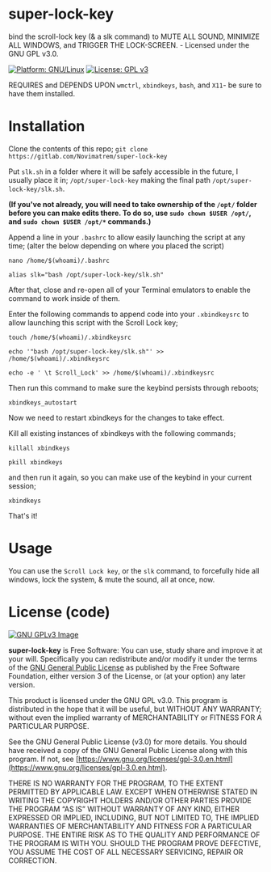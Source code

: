 # super-lock-key
bind the scroll-lock key (& a slk command) to MUTE ALL SOUND, MINIMIZE ALL WINDOWS, and TRIGGER THE LOCK-SCREEN. - Licensed under the GNU GPL v3.0.

[![Platform: GNU/Linux](https://img.shields.io/badge/platform-GNU/Linux-blue.svg)](www.kernel.org/linux.html) [![License: GPL v3](https://img.shields.io/badge/License-GPLv3-blue.svg)](https://www.gnu.org/licenses/gpl-3.0)

REQUIRES and DEPENDS UPON ``wmctrl``, ``xbindkeys``, ``bash``, and ``X11``- be sure to have them installed.

# Installation
Clone the contents of this repo;
``git clone https://gitlab.com/Novimatrem/super-lock-key``

Put `slk.sh` in a folder where it will be safely accessible in the future, I usually place it in;
``/opt/super-lock-key``
making the final path ``/opt/super-lock-key/slk.sh``.

**(If you've not already, you will need to take ownership of the ``/opt/`` folder before you can make edits there. To do so, use ``sudo chown $USER /opt/``, and ``sudo chown $USER /opt/*`` commands.)**

Append a line in your ``.bashrc`` to allow easily launching the script at any time; (alter the below depending on where you placed the script) 

```nano /home/$(whoami)/.bashrc```

```alias slk="bash /opt/super-lock-key/slk.sh"```


After that, close and re-open all of your Terminal emulators to enable the command to work inside of them.


Enter the following commands to append code into your ``.xbindkeysrc`` to allow launching this script with the Scroll Lock key;

```touch /home/$(whoami)/.xbindkeysrc```

```echo '"bash /opt/super-lock-key/slk.sh"' >> /home/$(whoami)/.xbindkeysrc```

```echo -e ' \t Scroll_Lock' >> /home/$(whoami)/.xbindkeysrc```


Then run this command to make sure the keybind persists through reboots;

``xbindkeys_autostart``


Now we need to restart xbindkeys for the changes to take effect.

Kill all existing instances of xbindkeys with the following commands; 

```killall xbindkeys```

```pkill xbindkeys```

and then run it again, so you can make use of the keybind in your current session;

```xbindkeys```

That's it!

# Usage
You can use the ``Scroll Lock key``, or the ``slk`` command, to forcefully hide all windows, lock the system, & mute the sound, all at once, now.

# License (code)
[![GNU GPLv3 Image](https://www.gnu.org/graphics/gplv3-127x51.png)](http://www.gnu.org/licenses/gpl-3.0.en.html)  

**super-lock-key** is Free Software: You can use, study share and improve it at your
will. Specifically you can redistribute and/or modify it under the terms of the
[GNU General Public License](https://www.gnu.org/licenses/gpl.html) as
published by the Free Software Foundation, either version 3 of the License, or
(at your option) any later version.

This product is licensed under the GNU GPL v3.0.
This program is distributed in the hope that it will be useful, 
but WITHOUT ANY WARRANTY; without even the implied warranty of 
MERCHANTABILITY or FITNESS FOR A PARTICULAR PURPOSE. 

See the GNU General Public License (v3.0) for more details. 
You should have received a copy of the GNU General Public License along with
this program.  If not, see [https://www.gnu.org/licenses/gpl-3.0.en.html](https://www.gnu.org/licenses/gpl-3.0.en.html). 

THERE IS NO WARRANTY FOR THE PROGRAM, TO THE EXTENT PERMITTED BY
APPLICABLE LAW. EXCEPT WHEN OTHERWISE STATED IN WRITING THE COPYRIGHT HOLDERS
AND/OR OTHER PARTIES PROVIDE THE PROGRAM “AS IS” WITHOUT WARRANTY OF ANY KIND,
EITHER EXPRESSED OR IMPLIED, INCLUDING, BUT NOT LIMITED TO, THE IMPLIED
WARRANTIES OF MERCHANTABILITY AND FITNESS FOR A PARTICULAR PURPOSE. THE ENTIRE 
RISK AS TO THE QUALITY AND PERFORMANCE OF THE PROGRAM IS WITH YOU. SHOULD THE
PROGRAM PROVE DEFECTIVE, YOU ASSUME THE COST OF ALL NECESSARY SERVICING,
REPAIR OR CORRECTION. 



